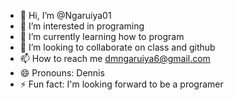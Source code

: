 - 👋 Hi, I’m @Ngaruiya01
- 👀 I’m interested in programing
- 🌱 I’m currently learning how to program
- 💞️ I’m looking to collaborate on class and github
- 📫 How to reach me dmngaruiya6@gmail.com
- 😄 Pronouns: Dennis
- ⚡ Fun fact: I'm looking forward to be a programer

<!---
Ngaruiya01/Ngaruiya01 is a ✨ special ✨ repository because its `README.md` (this file) appears on your GitHub profile.
You can click the Preview link to take a look at your changes.
--->

